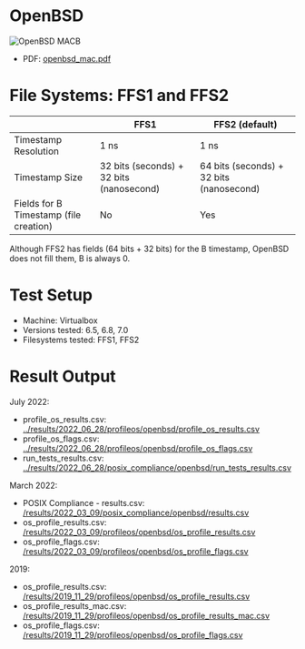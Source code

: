 # OpenBSD

![OpenBSD MACB](https://yaps8.github.io/os_timestamps/2022-03-09/openbsd_mac.png)

- PDF: [openbsd_mac.pdf](https://github.com/QuoSecGmbH/os_timestamps/releases/download/2022-03-03/openbsd_mac.pdf)


# File Systems: FFS1 and FFS2

|                      | FFS1 | FFS2 (default) |
|----------------------|------|------|
| Timestamp Resolution | 1 ns | 1 ns |
| Timestamp Size       | 32 bits (seconds) + 32 bits (nanosecond) | 64 bits (seconds) + 32 bits (nanosecond)     |
| Fields for B Timestamp (file creation)            |  No  | Yes  |

Although FFS2 has fields (64 bits + 32 bits) for the B timestamp, OpenBSD does not fill them, B is always 0.

# Test Setup

- Machine: Virtualbox
- Versions tested: 6.5, 6.8, 7.0
- Filesystems tested: FFS1, FFS2

# Result Output

July 2022:
- profile_os_results.csv: [../results/2022_06_28/profileos/openbsd/profile_os_results.csv](../results/2022_06_28/profileos/openbsd/profile_os_results.csv)
- profile_os_flags.csv: [../results/2022_06_28/profileos/openbsd/profile_os_flags.csv](../results/2022_06_28/profileos/openbsd/profile_os_flags.csv)
- run_tests_results.csv: [../results/2022_06_28/posix_compliance/openbsd/run_tests_results.csv](../results/2022_06_28/posix_compliance/openbsd/run_tests_results.csv)


March 2022:
- POSIX Compliance - results.csv: [/results/2022_03_09/posix_compliance/openbsd/results.csv](/results/2022_03_09/posix_compliance/openbsd/results.csv)
- os_profile_results.csv: [/results/2022_03_09/profileos/openbsd/os_profile_results.csv](/results/2022_03_09/profileos/openbsd/os_profile_results.csv)
- os_profile_flags.csv: [/results/2022_03_09/profileos/openbsd/os_profile_flags.csv](/results/2022_03_09/profileos/openbsd/os_profile_flags.csv)

2019:

- os_profile_results.csv: [/results/2019_11_29/profileos/openbsd/os_profile_results.csv](/results/2019_11_29/profileos/openbsd/os_profile_results.csv)
- os_profile_results_mac.csv: [/results/2019_11_29/profileos/openbsd/os_profile_results_mac.csv](/results/2019_11_29/profileos/openbsd/os_profile_results_mac.csv)
- os_profile_flags.csv: [/results/2019_11_29/profileos/openbsd/os_profile_flags.csv](/results/2019_11_29/profileos/openbsd/os_profile_flags.csv)
